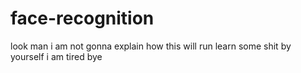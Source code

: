 # face-recognition

look man i am not gonna explain how this will run
learn some shit by yourself
i am tired
bye
